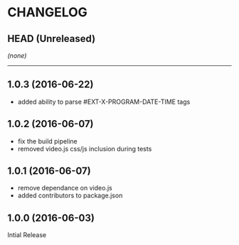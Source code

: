 CHANGELOG
=========

## HEAD (Unreleased)
_(none)_

--------------------
## 1.0.3 (2016-06-22)
* added ability to parse #EXT-X-PROGRAM-DATE-TIME tags

## 1.0.2 (2016-06-07)
* fix the build pipeline
* removed video.js css/js inclusion during tests

## 1.0.1 (2016-06-07)
* remove dependance on video.js
* added contributors to package.json

## 1.0.0 (2016-06-03)
Intial Release


